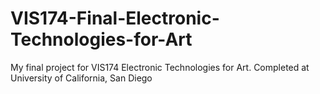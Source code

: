# VIS174-Final-Electronic-Technologies-for-Art
My final project for VIS174 Electronic Technologies for Art. Completed at University of California, San Diego
